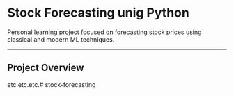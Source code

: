 # Stock Forecasting unig Python

Personal learning project focused on forecasting stock prices using classical and modern ML techniques.

---

## Project Overview

etc.etc.etc.# stock-forecasting

